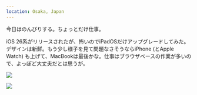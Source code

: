 ```yaml
---
location: Osaka, Japan
---
```


今日はのんびりする。ちょっとだけ仕事。

iOS 26系がリリースされたが、怖いのでiPadOSだけアップグレードしてみた。デザインは新鮮。もう少し様子を見て問題なさそうならiPhone (とApple Watch) も上げて、MacBookは最後かな。仕事はブラウザベースの作業が多いので、よっぽど大丈夫だとは思うが。

![](https://photos.old.apkas.net/medium/202509/20250916-DSC00064.webp)

![](https://photos.old.apkas.net/medium/202509/20250916-DSC00065.webp)
